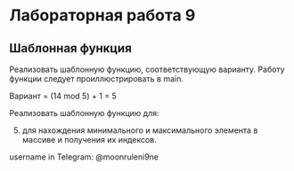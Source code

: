 # Лабораторная работа 9

## Шаблонная функция

Реализовать шаблонную функцию, соответствующую варианту.
Работу функции следует проиллюстрировать в main. 

Вариант = (14 mod 5) + 1 = 5

Реализовать шаблонную функцию для:

5. для нахождения минимального и максимального элемента в массиве и получения их индексов.

username in Telegram: @moonruleni9ne
